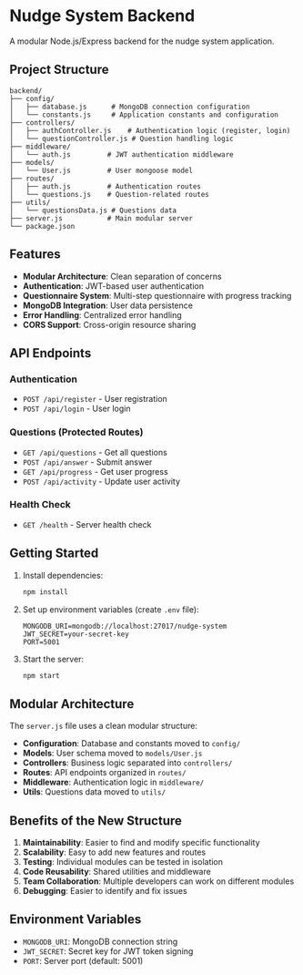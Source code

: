 # Nudge System Backend

A modular Node.js/Express backend for the nudge system application.

## Project Structure

```
backend/
├── config/
│   ├── database.js      # MongoDB connection configuration
│   └── constants.js     # Application constants and configuration
├── controllers/
│   ├── authController.js    # Authentication logic (register, login)
│   └── questionController.js # Question handling logic
├── middleware/
│   └── auth.js         # JWT authentication middleware
├── models/
│   └── User.js         # User mongoose model
├── routes/
│   ├── auth.js         # Authentication routes
│   └── questions.js    # Question-related routes
├── utils/
│   └── questionsData.js # Questions data
├── server.js           # Main modular server
└── package.json
```

## Features

- **Modular Architecture**: Clean separation of concerns
- **Authentication**: JWT-based user authentication
- **Questionnaire System**: Multi-step questionnaire with progress tracking
- **MongoDB Integration**: User data persistence
- **Error Handling**: Centralized error handling
- **CORS Support**: Cross-origin resource sharing

## API Endpoints

### Authentication
- `POST /api/register` - User registration
- `POST /api/login` - User login

### Questions (Protected Routes)
- `GET /api/questions` - Get all questions
- `POST /api/answer` - Submit answer
- `GET /api/progress` - Get user progress
- `POST /api/activity` - Update user activity

### Health Check
- `GET /health` - Server health check

## Getting Started

1. Install dependencies:
   ```bash
   npm install
   ```

2. Set up environment variables (create `.env` file):
   ```
   MONGODB_URI=mongodb://localhost:27017/nudge-system
   JWT_SECRET=your-secret-key
   PORT=5001
   ```

3. Start the server:
   ```bash
   npm start
   ```

## Modular Architecture

The `server.js` file uses a clean modular structure:

- **Configuration**: Database and constants moved to `config/`
- **Models**: User schema moved to `models/User.js`
- **Controllers**: Business logic separated into `controllers/`
- **Routes**: API endpoints organized in `routes/`
- **Middleware**: Authentication logic in `middleware/`
- **Utils**: Questions data moved to `utils/`

## Benefits of the New Structure

1. **Maintainability**: Easier to find and modify specific functionality
2. **Scalability**: Easy to add new features and routes
3. **Testing**: Individual modules can be tested in isolation
4. **Code Reusability**: Shared utilities and middleware
5. **Team Collaboration**: Multiple developers can work on different modules
6. **Debugging**: Easier to identify and fix issues

## Environment Variables

- `MONGODB_URI`: MongoDB connection string
- `JWT_SECRET`: Secret key for JWT token signing
- `PORT`: Server port (default: 5001)
